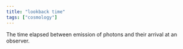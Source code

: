 ```yaml
---
title: "lookback time"
tags: ["cosmology"]
--- 
```


The time elapsed between emission of photons and their arrival at an observer.